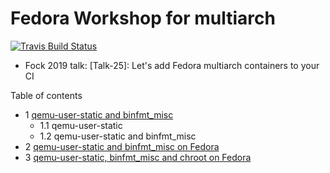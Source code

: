 # Fedora Workshop for multiarch

[![Travis Build Status](https://travis-ci.org/junaruga/fedora-workshop-multiarch.svg?branch=master)](https://travis-ci.org/junaruga/fedora-workshop-multiarch)

* Fock 2019 talk: [Talk-25]: Let's add Fedora multiarch containers to your CI

Table of contents

* 1 [qemu-user-static and binfmt_misc](01.basic/README.md)
  * 1.1 qemu-user-static
  * 1.2 qemu-user-static and binfmt_misc
* 2 [qemu-user-static and binfmt_misc on Fedora](02.system/README.md)
* 3 [qemu-user-static, binfmt_misc and chroot on Fedora](03.chroot/README.md)

